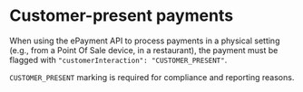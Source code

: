 <!-- START_METADATA
---
title: Customer-present payments
hide_table_of_contents: true
pagination_next: null
pagination_prev: APIs/epayment-api/quick-start
sidebar_position: 30
---
END_METADATA -->

# Customer-present payments

When using the ePayment API to process payments in a physical setting (e.g.,  from a Point Of Sale device, in a restaurant), the payment must be flagged with `"customerInteraction": "CUSTOMER_PRESENT"`.

`CUSTOMER_PRESENT` marking is required for compliance and reporting reasons.

